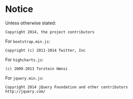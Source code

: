 # Notice

Unless otherwise stated:

```
Copyright 2014, the project contributors
```

For `bootstrap.min.js`:

```
Copyright (c) 2011-2014 Twitter, Inc
```

For `highcharts.js`:

```
(c) 2009-2013 Torstein Hønsi
```

For `jquery.min.js`:

```
Copyright 2014 jQuery Foundation and other contributors
http://jquery.com/
```

